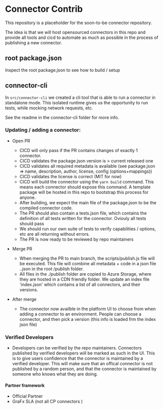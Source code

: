 # Connector Contrib

This repository is a placeholder for the soon-to-be connector repository.

The idea is that we will host opensourced connectors in this repo and provide
all tools and cicd to automate as much as possible in the process of publishing a new connector.

## root package.json
Inspect the root package.json to see how to build / setup 

## connector-cli
In `src/connector-cli` we created a cli tool that is able to run a connector in standalone mode. This isolated runtime gives us the opportunity to run tests, while mocking network requests, etc.

See the readme in the connector-cli folder for more info.
 
### Updating / adding a connector:

* Open PR
  * CICD will only pass if the PR contains changes of exactly 1 connector.
  * CICD validates the package.json version is > current released one
  * CICD validates all required metadata is available (see package.json => name, description, author, license, config (options+mappings))
  * CICD validates the license is correct (MIT for now)
  * CICD will build the connector using the `yarn build` command. This means each connector should expose this command. A template package will be hosted in this repo to bootstrap this process for anyone.
  * After building, we expect the main file of the package.json to be the compiled connector code.
  * The PR should also contain a tests.json file, which contains the definition of all tests written for the connector. Oviouly all tests should pass
  * We should run our own suite of tests to verify capabilities / options, etc are all returning without errors.
  * The PR is now ready to be reviewed by repo maintainers

* Merge PR
  * When merging the PR to main branch, the scripts/publish.js file will be executed. This file will combine all metadata + code in a json file <connectorName>.<connectorVersion>.json in the root /publish folder. 
  * All files in the ./publish folder are copied to Azure Storage, where they are hosted in a CDN friendly folder. We update an index file 'index.json' which contains a list of all connectors, and their versions.

* After merge
  * The connector now availble in the platform UI to choose from when adding a connector to an environment. People can choose a connector, and then pick a version (this info is loaded frm the index json file)

### Verified Developers

* Developers can be verified by the repo maintainers. Connectors published by verified developers will be marked as such in the UI. This is to give users confidence that the connector is maintained by a verified developer. This will make sure that an offical connector is not published by a random person, and that the connector is maintained by someone who knows what they are doing.

#### Partner framework

* Official Partner
* GraFx SLA (not all CP connectors )